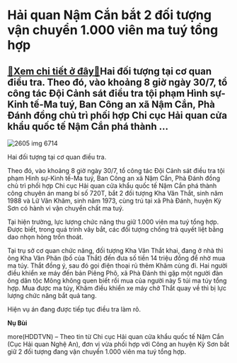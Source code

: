Hải quan Nậm Cắn bắt 2 đối tượng vận chuyển 1.000 viên ma tuý tổng hợp
======================================================================

[:gift:Xem chi tiết ở đây:gift:](https://hddtvn.com/hai-quan-nam-can-bat-2-doi-tuong-van-chuyen-1-000-vien-ma-tuy-tong-hop/)Hai đối tượng tại cơ quan điều tra. Theo đó, vào khoảng 8 giờ ngày 30/7, tổ công tác Đội Cảnh sát điều tra tội phạm Hình sự-Kinh tế-Ma tuý, Ban Công an xã Nậm Cắn, Phà Đánh đồng chủ trì phối hợp Chi cục Hải quan cửa khẩu quốc tế Nậm Cắn phá thành …
--------------------------------------------------------------------------------------------------------------------------------------------------------------------------------------------------------------------------------------------------------





![2605 img 6714](https://haiquanonline.com.vn/stores/news_dataimages/nubt/082020/01/15/in_article/2605_IMG_6714.jpg?rt=20200801162246 "Hai đối tượng tại cơ quan điều tra.")


Hai đối tượng tại cơ quan điều tra.



Theo đó, vào khoảng 8 giờ ngày 30/7, tổ công tác Đội Cảnh sát điều tra tội phạm Hình sự-Kinh tế-Ma tuý, Ban Công an xã Nậm Cắn, Phà Đánh đồng chủ trì phối hợp Chi cục Hải quan cửa khẩu quốc tế Nậm Cắn phá thành công chuyên án mang bí số 720T, bắt 2 đối tượng Kha Văn Thắt, sinh năm 1988 và Lữ Văn Khăm, sinh năm 1973, cùng trú tại xã Phà Đánh, huyện Kỳ Sơn có hành vi vận chuyển chất ma tuý. 


Tại hiện trường, lực lượng chức năng thu giữ 1.000 viên ma tuý tổng hợp. Được biết, trong quá trình vây bắt, các đối tượng chống trả quyết liệt bằng dao nhọn hòng trốn thoát. 


Tại trụ sở cơ quan chức năng, đối tượng Kha Văn Thắt khai, đang ở nhà thì ông Kha Văn Phăn (bố của Thắt) đến đưa số tiền 14 triệu đồng để nhờ mua ma túy. Thắt đồng ý, sau đó gọi điện thoại rủ thêm Khăm cùng đi. Hai người điều khiển xe máy đến bản Piêng Phô, xã Phà Đánh thì gặp một người đàn ông dân tộc Mông không quen biết rồi mua của người này 5 túi ma túy tổng hợp. Mua được ma túy, Khăm điều khiển xe máy chở Thắt quay về thì bị lực lượng chức năng bắt quả tang.


Hiện vụ án đang được tiếp tục điều tra làm rõ.




**Nụ Bùi**



more(HDDTVN) – Theo tin từ Chi cục Hải quan cửa khẩu quốc tế Nậm Cắn (Cục Hải quan Nghệ An), đơn vị vừa phối hợp với Công an huyện Kỳ Sơn bắt giữ 2 đối tượng đang vận chuyển 1.000 viên ma tuý tổng hợp.


